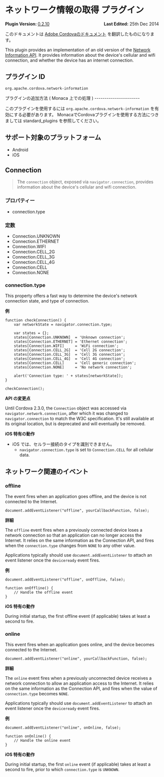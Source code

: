 ネットワーク情報の取得 プラグイン
=================================

<div>
  <div  style="float: left;" align="left"><b>Plugin Version: </b><a href="https://github.com/apache/cordova-plugin-network-information/blob/master/RELEASENOTES.md#0210-jun-24-2014">0.2.10</a></div>   
  <div align="right" style="float: right;"><b>Last Edited:</b> 25th Dec 2014</div>
  <br/>
</div>
<div class="admonition note">

このドキュメントは [Adobe
Cordovaのドキュメント](https://github.com/apache/cordova-plugin-network-information/blob/master/doc/ja/index.md)
を翻訳したものになります。

</div>

This plugin provides an implementation of an old version of the [Network
Information API](http://www.w3.org/TR/2011/WD-netinfo-api-20110607/). It
provides information about the device's cellular and wifi connection,
and whether the device has an internet connection.

プラグイン ID
-------------

    org.apache.cordova.network-information

プラグインの追加方法 ( Monaca 上での処理 ) -----------------------

このプラグインを使用するには `org.apache.cordova.network-information`
を有効にする必要があります。
MonacaでCordovaプラグインを使用する方法につきましては standard\_plugins
を参照してください。

サポート対象のプラットフォーム
------------------------------

-   Android
-   iOS

Connection
----------

> The `connection` object, exposed via `navigator.connection`, provides
> information about the device's cellular and wifi connection.

### プロパティー

-   connection.type

### 定数

-   Connection.UNKNOWN
-   Connection.ETHERNET
-   Connection.WIFI
-   Connection.CELL\_2G
-   Connection.CELL\_3G
-   Connection.CELL\_4G
-   Connection.CELL
-   Connection.NONE

### connection.type

This property offers a fast way to determine the device's network
connection state, and type of connection.

**例**

``` {.sourceCode .javascript}
function checkConnection() {
    var networkState = navigator.connection.type;

    var states = {};
    states[Connection.UNKNOWN]  = 'Unknown connection';
    states[Connection.ETHERNET] = 'Ethernet connection';
    states[Connection.WIFI]     = 'WiFi connection';
    states[Connection.CELL_2G]  = 'Cell 2G connection';
    states[Connection.CELL_3G]  = 'Cell 3G connection';
    states[Connection.CELL_4G]  = 'Cell 4G connection';
    states[Connection.CELL]     = 'Cell generic connection';
    states[Connection.NONE]     = 'No network connection';

    alert('Connection type: ' + states[networkState]);
}

checkConnection();
```

**API の変更点**

Until Cordova 2.3.0, the `Connection` object was accessed via
`navigator.network.connection`, after which it was changed to
`navigator.connection` to match the W3C specification. It's still
available at its original location, but is deprecated and will
eventually be removed.

**iOS 特有の動作**

-   iOS では、セルラー接続のタイプを識別できません。
    -   `navigator.connection.type` is set to `Connection.CELL` for all
        cellular data.

ネットワーク関連のイベント
--------------------------

### offline

The event fires when an application goes offline, and the device is not
connected to the Internet.

``` {.sourceCode .javascript}
document.addEventListener("offline", yourCallbackFunction, false);
```

**詳細**

The `offline` event fires when a previously connected device loses a
network connection so that an application can no longer access the
Internet. It relies on the same information as the Connection API, and
fires when the `connection.type` changes from `NONE` to any other value.

Applications typically should use `document.addEventListener` to attach
an event listener once the `deviceready` event fires.

**例**

``` {.sourceCode .javascript}
document.addEventListener("offline", onOffline, false);

function onOffline() {
    // Handle the offline event
}
```

**iOS 特有の動作**

During initial startup, the first offline event (if applicable) takes at
least a second to fire.

### online

This event fires when an application goes online, and the device becomes
connected to the Internet.

``` {.sourceCode .javascript}
document.addEventListener("online", yourCallbackFunction, false);
```

**詳細**

The `online` event fires when a previously unconnected device receives a
network connection to allow an application access to the Internet. It
relies on the same information as the Connection API, and fires when the
value of `connection.type` becomes `NONE`.

Applications typically should use `document.addEventListener` to attach
an event listener once the `deviceready` event fires.

**例**

``` {.sourceCode .javascript}
document.addEventListener("online", onOnline, false);

function onOnline() {
    // Handle the online event
}
```

**iOS 特有の動作**

During initial startup, the first `online` event (if applicable) takes
at least a second to fire, prior to which `connection.type` is
`UNKNOWN`.
